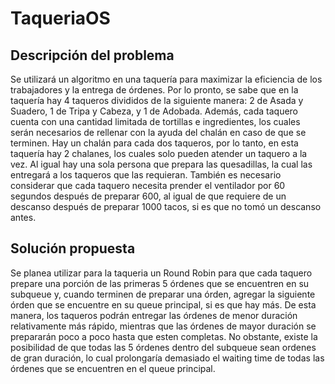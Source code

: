 # TaqueriaOS

## Descripción del problema
Se utilizará un algoritmo en una taquería para maximizar la eficiencia de los trabajadores y la entrega de órdenes. Por lo pronto, se sabe que en la taquería hay 4 taqueros divididos de la siguiente manera: 2 de Asada y Suadero, 1 de Tripa y Cabeza, y 1 de Adobada. Además, cada taquero cuenta con una cantidad limitada de tortillas e ingredientes, los cuales serán necesarios de rellenar con la ayuda del chalán en caso de que se terminen. Hay un chalán para cada dos taqueros, por lo tanto, en esta taquería hay 2 chalanes, los cuales solo pueden atender un taquero a la vez. Al igual hay una sola persona que prepara las quesadillas, la cual las entregará a los taqueros que las requieran. También es necesario considerar que cada taquero necesita prender el ventilador por 60 segundos después de preparar 600, al igual de que requiere de un descanso después de preparar 1000 tacos, si es que no tomó un descanso antes.

## Solución propuesta
Se planea utilizar para la taqueria un Round Robin para que cada taquero prepare una porción de las primeras 5 órdenes que se encuentren en su subqueue y, cuando terminen de preparar una órden, agregar la siguiente órden que se encuentre en su queue principal, si es que hay más. De esta manera, los taqueros podrán entregar las órdenes de menor duración relativamente más rápido, mientras que las órdenes de mayor duración se prepararán poco a poco hasta que esten completas. No obstante, existe la posibilidad de que todas las 5 órdenes dentro del subqueue sean ordenes de gran duración, lo cual prolongaría demasiado el waiting time de todas las órdenes que se encuentren en el queue principal.
